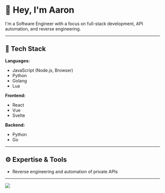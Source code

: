# 👋 Hey, I'm Aaron

I'm a Software Engineer with a focus on full-stack development, API automation, and reverse engineering. 

---

## 🧠 Tech Stack

**Languages:**
- JavaScript (Node.js, Browser)
- Python
- Golang
- Lua

**Frontend:**
- React
- Vue
- Svelte

**Backend:**
- Python
- Go

---

## ⚙️ Expertise & Tools

- Reverse engineering and automation of private APIs
---
[![](https://visitcount.itsvg.in/api?id=TurgutHarunArslan&icon=2&color=6)](https://visitcount.itsvg.in)

<!-- Proudly created with GPRM ( https://gprm.itsvg.in ) -->
